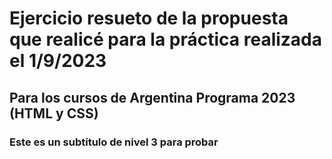 # Ejercicio resueto de la propuesta que realicé para la práctica realizada el 1/9/2023
## Para los cursos de Argentina Programa 2023 (HTML y CSS)
### Este es un subtítulo de nivel 3 para probar
